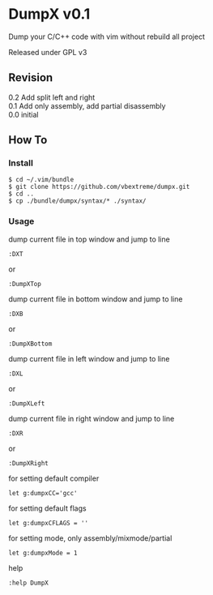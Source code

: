 # DumpX v0.1
Dump your C/C++ code with vim without rebuild all project</br>

Released under GPL v3

## Revision
0.2 Add split left and right</br>
0.1 Add only assembly, add partial disassembly</br>
0.0 initial</br>

## How To
### Install
```
$ cd ~/.vim/bundle
$ git clone https://github.com/vbextreme/dumpx.git 
$ cd ..
$ cp ./bundle/dumpx/syntax/* ./syntax/
```

### Usage
dump current file in top window and jump to line</br>
```
:DXT
```
or
```
:DumpXTop
```
dump current file in bottom window and jump to line</br>
```
:DXB
```
or
```
:DumpXBottom
```
dump current file in left window and jump to line</br>
```
:DXL
```
or
```
:DumpXLeft
```
dump current file in right window and jump to line</br>
```
:DXR
```
or
```
:DumpXRight
```
for setting default compiler
```
let g:dumpxCC='gcc'
```
for setting default flags
```
let g:dumpxCFLAGS = ''
```
for setting mode, only assembly/mixmode/partial
```
let g:dumpxMode = 1
```
help
```
:help DumpX
```
